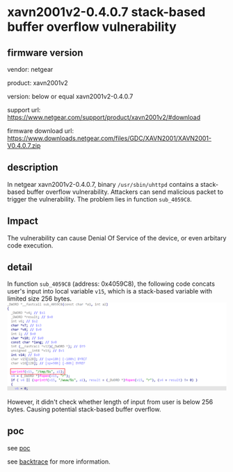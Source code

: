 # xavn2001v2-0.4.0.7 stack-based buffer overflow vulnerability
## firmware version
vendor: netgear

product: xavn2001v2

version: below or equal xavn2001v2-0.4.0.7

support url: https://www.netgear.com/support/product/xavn2001v2/#download

firmware download url: https://www.downloads.netgear.com/files/GDC/XAVN2001/XAVN2001-V0.4.0.7.zip

## description
In netgear xavn2001v2-0.4.0.7, binary `/usr/sbin/uhttpd` contains a stack-based buffer overflow vulnerability. Attackers can send malicious packet to trigger the vulnerability. The problem lies in function `sub_4059C8`.

## Impact
The vulnerability can cause Denial Of Service of the device, or even arbitary code execution.

## detail
In function `sub_4059C8` (address: 0x4059C8), the following code concats user's input into local variable `v15`, which is a stack-based variable with limited size 256 bytes.
![alt text](image.png)

However, it didn't check whether length of input from user is below 256 bytes. Causing potential stack-based buffer overflow. 



## poc
see [poc](./poc)

see [backtrace](./backtrace) for more information.
